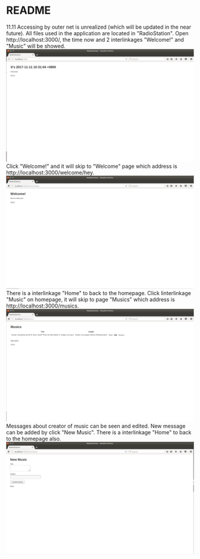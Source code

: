 # README
11.11 
Accessing by outer net is unrealized (which will be updated in the near future).
All files used in the application are located in "RadioStation".
Open http://localhost:3000/, the time now and 2 interlinkages "Welcome!" and "Music" will be showed. 
![image](https://github.com/ChunyeungLeung/history_git/blob/master/screenshoot/Screenshot%20from%202017-11-11%2010-31-51.png)
Click "Welcome!" and it will skip to "Welcome" page which address is http://localhost:3000/welcome/hey.
![image](https://github.com/ChunyeungLeung/history_git/blob/master/screenshoot/Screenshot%20from%202017-11-11%2010-33-52.png)
There is a interlinkage "Home" to back to the homepage.
Click linterlinkage "Music" on homepage, it will skip to page "Musics" which address is http://localhost:3000/musics.
![image](https://github.com/ChunyeungLeung/history_git/blob/master/screenshoot/Screenshot%20from%202017-11-11%2010-34-30.png)
Messages about creator of music can be seen and edited. 
New message can be added by click "New Music".
There is a interlinkage "Home" to back to the homepage also.
![image](https://github.com/ChunyeungLeung/history_git/blob/master/screenshoot/Screenshot%20from%202017-11-11%2010-35-03.png)
